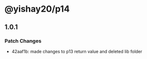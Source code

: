 # @yishay20/p14

## 1.0.1
### Patch Changes

- 42aaf1b: made changes to p13 return value and deleted lib folder
